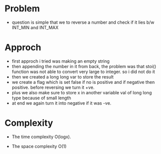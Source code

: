 # Problem
- question is simple that we to reverse a number and check if it lies b/w INT_MIN and INT_MAX

# Approch
- first approch i tried was making an empty string
- then appending the number in it from back, the problem was that stoi() function was not able to convert 
  very large to integer. so i did not do it
- then we created a long long var to store the result
- we create a flag which is set false if no is positive and if negative then positive. before reversing we turn it +ve.
- plus we also make sure to store x in another variable val of long long type because of small length
- at end we again turn it into negative if it was -ve.

# Complexity
- The time complexity  O(logx).

- The space complexity O(1)